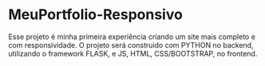# MeuPortfolio-Responsivo

Esse projeto é minha primeira experiência criando um site mais completo e com responsividade.
O projeto será construido com PYTHON no backend, utilizando o framework FLASK, e JS, HTML, CSS/BOOTSTRAP,  no frontend.
